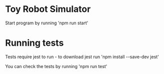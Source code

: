 # Toy Robot Simulator

Start program by running 'npm run start'

# Running tests

Tests require jest to run - to download jest run 'npm install --save-dev jest'

You can check the tests by running 'npm run test'

